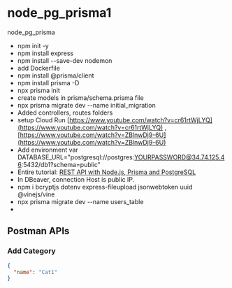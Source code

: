 # node_pg_prisma1

node_pg_prisma

- npm init -y
- npm install express
- npm install --save-dev nodemon
- add Dockerfile
- npm install @prisma/client
- npm install prisma -D
- npx prisma init
- create models in prisma/schema.prisma file
- npx prisma migrate dev --name initial_migration
- Added controllers, routes folders
- setup Cloud Run [https://www.youtube.com/watch?v=cr61rtWjLYQ](https://www.youtube.com/watch?v=cr61rtWjLYQ) , [https://www.youtube.com/watch?v=ZBlnwDj9-6U](https://www.youtube.com/watch?v=ZBlnwDj9-6U)
- Add environment var DATABASE_URL="postgresql://postgres:YOURPASSWORD@34.74.125.46:5432/db1?schema=public"
- Entire tutorial: [REST API with Node.js, Prisma and PostgreSQL](https://www.youtube.com/watch?v=ExS2OHzsvKA)
- In DBeaver, connection Host is public IP.
- npm i bcryptjs dotenv express-fileupload jsonwebtoken uuid @vinejs/vine
- npx prisma migrate dev --name users_table
-

## Postman APIs

### Add Category

```json Add new Category
{
  "name": "Cat1"
}
```
